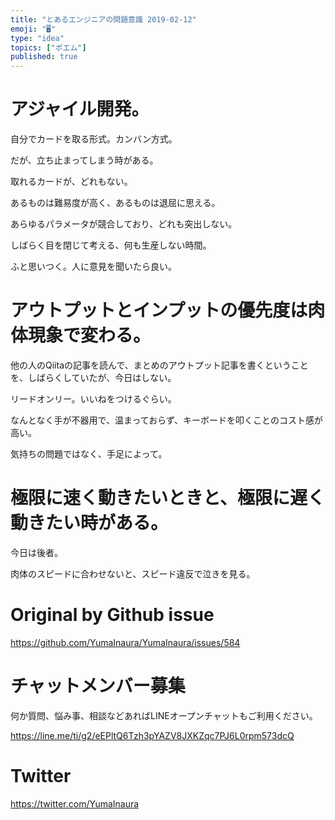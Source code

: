 ```yaml
---
title: "とあるエンジニアの問題意識 2019-02-12"
emoji: "🖥"
type: "idea"
topics: ["ポエム"]
published: true
---
```



# アジャイル開発。

自分でカードを取る形式。カンバン方式。

だが、立ち止まってしまう時がある。

取れるカードが、どれもない。

あるものは難易度が高く、あるものは退屈に思える。

あらゆるパラメータが競合しており、どれも突出しない。

しばらく目を閉じて考える、何も生産しない時間。

ふと思いつく。人に意見を聞いたら良い。

# アウトプットとインプットの優先度は肉体現象で変わる。

他の人のQiitaの記事を読んで、まとめのアウトプット記事を書くということを、しばらくしていたが、今日はしない。

リードオンリー。いいねをつけるぐらい。

なんとなく手が不器用で、温まっておらず、キーボードを叩くことのコスト感が高い。

気持ちの問題ではなく、手足によって。

# 極限に速く動きたいときと、極限に遅く動きたい時がある。

今日は後者。

肉体のスピードに合わせないと、スピード違反で泣きを見る。

# Original by Github issue

https://github.com/YumaInaura/YumaInaura/issues/584








<!-- Update From Qiita API -->

# チャットメンバー募集


何か質問、悩み事、相談などあればLINEオープンチャットもご利用ください。

https://line.me/ti/g2/eEPltQ6Tzh3pYAZV8JXKZqc7PJ6L0rpm573dcQ





# Twitter


https://twitter.com/YumaInaura


<!-- Update From Qiita API -->


